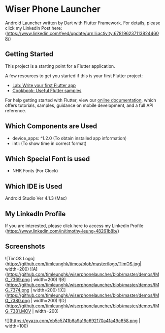 # Wiser Phone Launcher

Android Launcher written by Dart with Flutter Framework.
For details, please click my Linkedln Post here: (https://www.linkedin.com/feed/update/urn:li:activity:6781962371138244608/)

## Getting Started

This project is a starting point for a Flutter application.

A few resources to get you started if this is your first Flutter project:

- [Lab: Write your first Flutter app](https://flutter.dev/docs/get-started/codelab)
- [Cookbook: Useful Flutter samples](https://flutter.dev/docs/cookbook)

For help getting started with Flutter, view our
[online documentation](https://flutter.dev/docs), which offers tutorials,
samples, guidance on mobile development, and a full API reference.

## Which Components are Used


-  device_apps: ^1.2.0   (To obtain installed app information)
-  intl:			(To show time in correct format)

## Which Special Font is used

-  NHK Fonts (For Clock)



## Which IDE is Used

Android Studio Ver 4.1.3 (Mac)


## My Linkedln Profile

If you are interested, please click here to access my Linkedln Profile (https://www.linkedin.com/in/timothy-leung-48261b8b/)


## Screenshots
![TimOS Logo](https://github.com/timleunghk/timos/blob/master/logo/TimOS.jpg| width=200)
![A](https://github.com/timleunghk/wiserphonelauncher/blob/master/demos/IMG_7369.png | width=200)
![B](https://github.com/timleunghk/wiserphonelauncher/blob/master/demos/IMG_7374.png | width=200)
![C](https://github.com/timleunghk/wiserphonelauncher/blob/master/demos/IMG_7380.png | width=200)
![D](https://github.com/timleunghk/wiserphonelauncher/blob/master/demos/IMG_7381.MOV | width=200)

![](https://gyazo.com/eb5c5741b6a9a16c692170a41a49c858.png | width=100)
